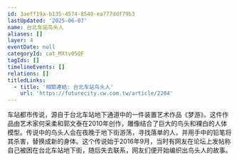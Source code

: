 ```yaml
---
id: 3aeff19a-b135-4574-8540-ea777ddf79b3
lastUpdated: '2025-06-07'
name: 台北车站鸟头人
aliases: []
layer: 4
eventDate: null
categoryId: cat_MXtv05QF
tagIds: []
timelineEvents: []
relations: []
titledLinks:
  - title: '相關連結: 台北车站鸟头人'
    url: 'https://futurecity.cw.com.tw/article/2204'
---
```

车站都市传说，源自于台北车站地下通道中的一件装置艺术作品《梦游》。这件作品由艺术家何采柔和郭文泰在2010年创作，雕像结合了巨大的鸟头和裸白的人体模型。传说中的鸟头人会在夜晚于地下街游荡，寻找落单的人，并用手中的铅笔将其杀害，替换成新的身体。这个传说始于2016年9月，当时有网友在论坛上发帖称自己被困在台北车站地下街，随后失去联系，网友们便开始编织出鸟头人的故事。
